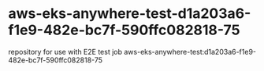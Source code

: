 # aws-eks-anywhere-test-d1a203a6-f1e9-482e-bc7f-590ffc082818-75
repository for use with E2E test job aws-eks-anywhere-test:d1a203a6-f1e9-482e-bc7f-590ffc082818-75
